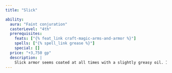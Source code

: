 ```yaml
---
title: "Slick"

ability:
  aura: "Faint conjuration"
  casterLevel: "4th"
  prerequisites:
    feats: ["{% feat_link craft-magic-arms-and-armor %}"]
    spells: ["{% spell_link grease %}"]
    special: []
  price: "+3,750 gp"
  description: |
    Slick armor seems coated at all times with a slightly greasy oil. It provides a +5 competence bonus on its wearer's {% skill_link escape-artist %} checks. (The armor's armor check penalty still applies normally.)
---
```

